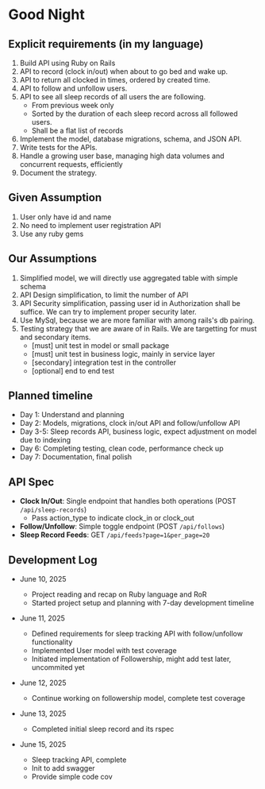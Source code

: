 # Good Night

## Explicit requirements (in my language)

1. Build API using Ruby on Rails
2. API to record (clock in/out) when about to go bed and wake up.
3. API to return all clocked in times, ordered by created time.
4. API to follow and unfollow users.
5. API to see all sleep records of all users the are following.
   - From previous week only
   - Sorted by the duration of each sleep record across all followed users.
   - Shall be a flat list of records
6. Implement the model, database migrations, schema, and JSON API.
7. Write tests for the APIs.
8. Handle a growing user base, managing high data volumes and concurrent requests, efficiently
9. Document the strategy.

## Given Assumption

1. User only have id and name
2. No need to implement user registration API
3. Use any ruby gems

## Our Assumptions

1. Simplified model, we will directly use aggregated table with simple schema
2. API Design simplification, to limit the number of API
3. API Security simplification, passing user id in Authorization shall be suffice. We can try to implement proper security later.
4. Use MySql, because we are more familiar with among rails's db pairing.
5. Testing strategy that we are aware of in Rails. We are targetting for must and secondary items.
   - [must] unit test in model or small package
   - [must] unit test in business logic, mainly in service layer
   - [secondary] integration test in the controller
   - [optional] end to end test

## Planned timeline

- Day 1: Understand and planning
- Day 2: Models, migrations, clock in/out API and follow/unfollow API
- Day 3-5: Sleep records API, business logic, expect adjustment on model due to indexing
- Day 6: Completing testing, clean code, performance check up
- Day 7: Documentation, final polish

## API Spec

- **Clock In/Out**: Single endpoint that handles both operations (POST `/api/sleep-records`)
   - Pass action_type to indicate clock_in or clock_out
- **Follow/Unfollow**: Simple toggle endpoint (POST `/api/follows`)
- **Sleep Record Feeds**: GET `/api/feeds?page=1&per_page=20`

## Development Log

- June 10, 2025
   - Project reading and recap on Ruby language and RoR
   - Started project setup and planning with 7-day development timeline

- June 11, 2025
   - Defined requirements for sleep tracking API with follow/unfollow functionality
   - Implemented User model with test coverage
   - Initiated implementation of Followership, might add test later, uncommited yet

- June 12, 2025
  - Continue working on followership model, complete test coverage

- June 13, 2025
   - Completed initial sleep record and its rspec

- June 15, 2025
   - Sleep tracking API, complete
   - Init to add swagger
   - Provide simple code cov